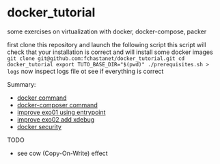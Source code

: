 # docker_tutorial

some exercises on virtualization with docker, docker-compose, packer

first clone this repository and launch the following script
this script will check that your installation is correct
and will install some docker images 
`
git clone git@github.com:fchastanet/docker_tutorial.git
cd docker_tutorial
export TUTO_BASE_DIR="$(pwd)"
./prerequisites.sh > logs
`
now inspect logs file ot see if everything is correct

Summary:
* [docker command](01-docker/Readme.md)
* [docker-composer command](02-docker-compose/exo01/Readme.md)
* [improve exo01 using entrypoint](02-docker-compose/exo02/Readme.md)
* [improve exo02 add xdebug](02-docker-compose/exo03/Readme.md)
* [docker security](03-docker-security/Readme.md)

TODO
* see cow (Copy-On-Write) effect

